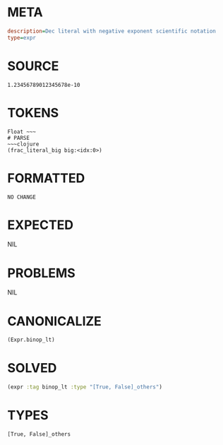 # META
~~~ini
description=Dec literal with negative exponent scientific notation
type=expr
~~~
# SOURCE
~~~roc
1.23456789012345678e-10
~~~
# TOKENS
~~~text
Float ~~~
# PARSE
~~~clojure
(frac_literal_big big:<idx:0>)
~~~
# FORMATTED
~~~roc
NO CHANGE
~~~
# EXPECTED
NIL
# PROBLEMS
NIL
# CANONICALIZE
~~~clojure
(Expr.binop_lt)
~~~
# SOLVED
~~~clojure
(expr :tag binop_lt :type "[True, False]_others")
~~~
# TYPES
~~~roc
[True, False]_others
~~~
